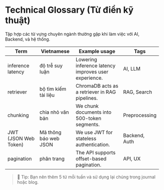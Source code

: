 # Technical Glossary (Từ điển kỹ thuật)
<!-- Từ điển kỹ thuật song ngữ -->

Tập hợp các từ vựng chuyên ngành thường gặp khi làm việc với AI, Backend, và hệ thống.

| Term | Vietnamese | Example usage | Tags |
|------|------------|----------------|------|
| inference latency | độ trễ suy luận | Lowering inference latency improves user experience. | AI, LLM |
| retriever | bộ tìm kiếm tài liệu | ChromaDB acts as a retriever in RAG pipelines. | RAG, Search |
| chunking | chia nhỏ văn bản | We chunk documents into 500-token segments. | Preprocessing |
| JWT (JSON Web Token) | Mã thông báo web JSON | We use JWT for stateless authentication. | Backend, Auth |
| pagination | phân trang | The API supports offset-based pagination. | API, UX |

> 📌 Tip: Bạn nên thêm 5 từ mỗi tuần và sử dụng lại chúng trong journal hoặc blog.
